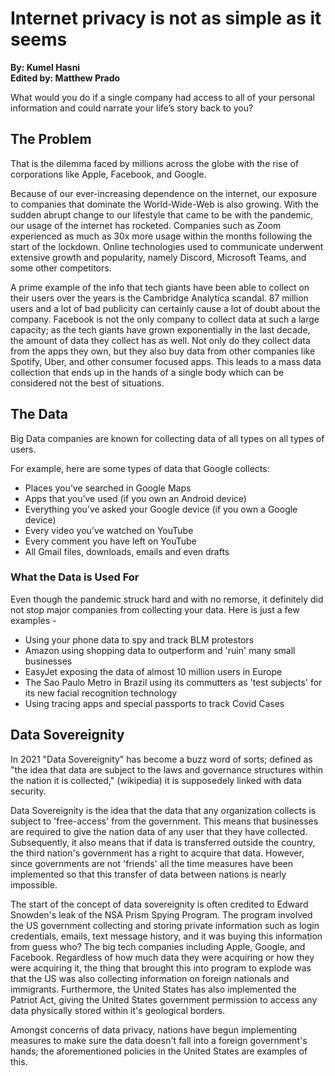 # Internet privacy is not as simple as it seems #
**By: Kumel Hasni** <br /> 
**Edited by: Matthew Prado**

What would you do if a single company had access to all of your personal information and could narrate your life’s story back to you?

## **The Problem** ##

That is the dilemma faced by millions across the globe with the rise of corporations like Apple, Facebook, and Google. 

Because of our ever-increasing dependence on the internet, our exposure to companies that dominate the World-Wide-Web is also growing. With the sudden abrupt change to our lifestyle that came to be with the pandemic, our usage of the internet has rocketed. Companies such as Zoom experienced as much as 30x more usage within the months following the start of the lockdown. Online technologies used to communicate underwent extensive growth and popularity, namely Discord, Microsoft Teams, and some other competitors. 

A prime example of the info that tech giants have been able to collect on their users over the years is the Cambridge Analytica scandal. 87 million users and a lot of bad publicity can certainly cause a lot of doubt about the company. Facebook is not the only company to collect data at such a large capacity; as the tech giants have grown exponentially in the last decade, the amount of data they collect has as well. Not only do they collect data from the apps they own, but they also buy data from other companies like Spotify, Uber, and other consumer focused apps. This leads to a mass data collection that ends up in the hands of a single body which can be considered not the best of situations.

## **The Data** ##

Big Data companies are known for collecting data of all types on all types of users.


For example, here are some types of data that Google collects:
* Places you’ve searched in Google Maps
* Apps that you’ve used (if you own an Android device)
* Everything you’ve asked your Google device (if you own a Google device)
* Every video you’ve watched on YouTube
* Every comment you have left on YouTube
* All Gmail files, downloads, emails and even drafts

### What the Data is Used For ###

Even though the pandemic struck hard and with no remorse, it definitely did not stop major companies from collecting your data. Here is just a few examples - 

* Using your phone data to spy and track BLM protestors
* Amazon using shopping data to outperform and 'ruin' many small businesses
* EasyJet exposing the data of almost 10 million users in Europe
* The Sao Paulo Metro in Brazil using its commutters as 'test subjects' for its new facial recognition technology
* Using tracing apps and special passports to track Covid Cases

## Data Sovereignity ##
  In 2021 "Data Sovereignity" has become a buzz word of sorts; defined as "the idea that data are subject to the laws and governance structures within the nation it is collected," (wikipedia) it is supposedely linked with data security. 
  
  Data Sovereignity is the idea that the data that any organization collects is subject to 'free-access' from the government. This means that businesses are required to give the nation data of any user that they have collected. Subsequently, it also means that if data is transferred outside the country, the third nation's government has a right to acquire that data. However, since governments are not 'friends' all the time measures have been implemented so that this transfer of data between nations is nearly impossible. 
  
  The start of the concept of data sovereignity is often credited to Edward Snowden's leak of the NSA Prism Spying Program. The program involved the US government collecting and storing private information such as login credentials, emails, text message history, and it was buying this information from guess who? The big tech companies including Apple, Google, and Facebook. Regardless of how much data they were acquiring or how they were acquiring it, the thing that brought this into program to explode was that the US was also collecting information on foreign nationals and immigrants. Furthermore, the United States has also implemented the Patriot Act, giving the United States government permission to access any data physically stored within it's geological borders. 
  
  Amongst concerns of data privacy, nations have begun implementing measures to make sure the data doesn't fall into a foreign government's hands; the aforementioned policies in the United States are examples of this. 
  
  

<!-- It is also possible to get your data back; Apple sends a bunch of Excel sheets (csv’s) with your data. It is interesting to note that these Excel spreadsheets did not contain any content information like text messages or photos, yet contained header information such as contacts for call and text history.

[editor's note: I've edited a bit of the grammar issues but once all the content is established and I've added my share we should definitely revise the last paragraph because it breaks flow and the sentences are chopped up pretty weirdly]::

references to look into:
https://news.harvard.edu/gazette/story/2017/08/when-it-comes-to-internet-privacy-be-very-afraid-analyst-suggests/
https://www.aclu.org/issues/privacy-technology/internet-privacy
https://builtin.com/big-data/online-privacy
https://staysafeonline.org/resource/data-privacy-day-2021/
https://www.secureworldexpo.com/industry-news/data-privacy-2021
https://www.accessnow.org/the-future-of-data-protection-what-we-expect-in-2021/
-->

